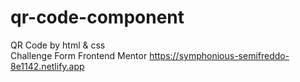 # qr-code-component

QR Code by html & css<br>
Challenge Form Frontend Mentor
https://symphonious-semifreddo-8e1142.netlify.app
